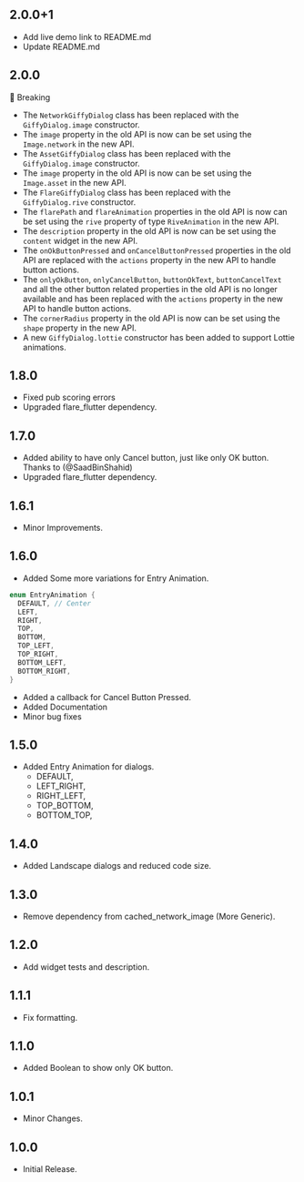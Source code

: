 ## 2.0.0+1

- Add live demo link to README.md
- Update README.md

## 2.0.0

🚨 Breaking

- The `NetworkGiffyDialog` class has been replaced with the `GiffyDialog.image` constructor.
- The `image` property in the old API is now can be set using the `Image.network` in the new API.
- The `AssetGiffyDialog` class has been replaced with the `GiffyDialog.image` constructor.
- The `image` property in the old API is now can be set using the `Image.asset` in the new API.
- The `FlareGiffyDialog` class has been replaced with the `GiffyDialog.rive` constructor.
- The `flarePath` and `flareAnimation` properties in the old API is now can be set using the `rive` property of
  type `RiveAnimation` in the new API.
- The `description` property in the old API is now can be set using the `content` widget in the new API.
- The `onOkButtonPressed` and `onCancelButtonPressed` properties in the old API are replaced with the `actions`
  property in the new API to handle button actions.
- The `onlyOkButton`, `onlyCancelButton`, `buttonOkText`, `buttonCancelText` and all the other button
  related properties in the old API is no longer available and has been replaced with the `actions` property in the
  new API to handle button actions.
- The `cornerRadius` property in the old API is now can be set using the `shape` property in the new API.
- A new `GiffyDialog.lottie` constructor has been added to support Lottie animations.

## 1.8.0

- Fixed pub scoring errors
- Upgraded flare_flutter dependency.

## 1.7.0

- Added ability to have only Cancel button, just like only OK button. Thanks to (@SaadBinShahid)
- Upgraded flare_flutter dependency.

## 1.6.1

- Minor Improvements.

## 1.6.0

- Added Some more variations for Entry Animation.

```dart
enum EntryAnimation {
  DEFAULT, // Center
  LEFT,
  RIGHT,
  TOP,
  BOTTOM,
  TOP_LEFT,
  TOP_RIGHT,
  BOTTOM_LEFT,
  BOTTOM_RIGHT,
}
```

- Added a callback for Cancel Button Pressed.
- Added Documentation
- Minor bug fixes

## 1.5.0

- Added Entry Animation for dialogs.
    * DEFAULT,
    * LEFT_RIGHT,
    * RIGHT_LEFT,
    * TOP_BOTTOM,
    * BOTTOM_TOP,

## 1.4.0

- Added Landscape dialogs and reduced code size.

## 1.3.0

- Remove dependency from cached_network_image (More Generic).

## 1.2.0

- Add widget tests and description.

## 1.1.1

- Fix formatting.

## 1.1.0

- Added Boolean to show only OK button.

## 1.0.1

- Minor Changes.

## 1.0.0

- Initial Release.
